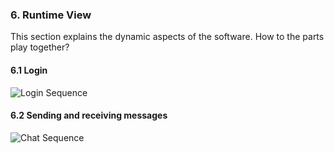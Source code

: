 ### 6. Runtime View
This section explains the dynamic aspects of the software. How to the parts play together?

#### 6.1 Login

![Login Sequence](../images/uml/chatLoginSequence.png "Login Sequence")

#### 6.2 Sending and receiving messages
![Chat Sequence](../images/uml/chatSequence.png "Chat Sequence")